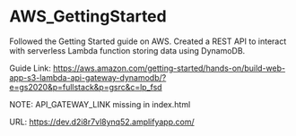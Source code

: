 # AWS_GettingStarted
Followed the Getting Started guide on AWS. Created a REST API to interact with serverless Lambda function storing data using DynamoDB.

Guide Link: https://aws.amazon.com/getting-started/hands-on/build-web-app-s3-lambda-api-gateway-dynamodb/?e=gs2020&p=fullstack&p=gsrc&c=lp_fsd

NOTE: API_GATEWAY_LINK missing in index.html

URL: https://dev.d2i8r7vl8ynq52.amplifyapp.com/
